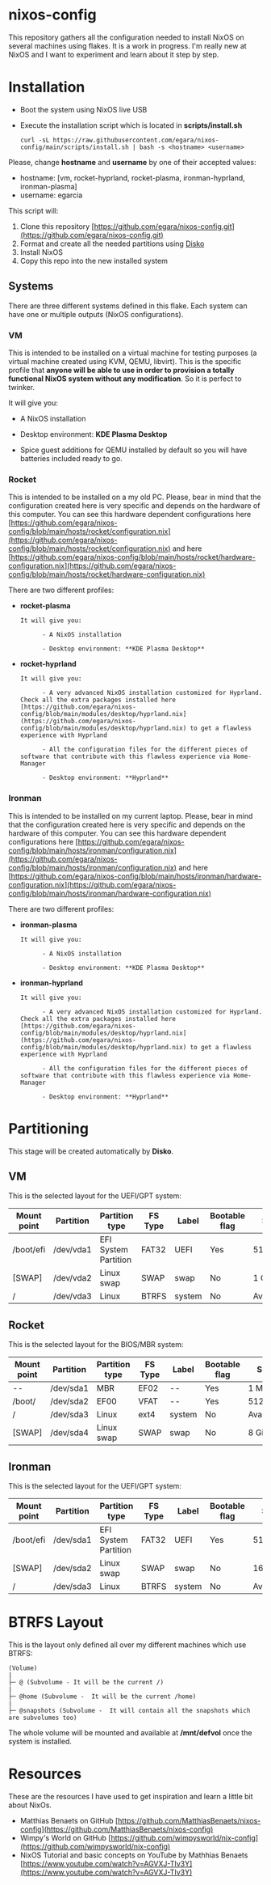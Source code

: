 # nixos-config
This repository gathers all the configuration needed to install NixOS on several machines using flakes. It is a work in progress.
I'm really new at NixOS and I want to experiment and learn about it step by step.

# Installation

- Boot the system using NixOS live USB
- Execute the installation script which is located in **scripts/install.sh**

      curl -sL https://raw.githubusercontent.com/egara/nixos-config/main/scripts/install.sh | bash -s <hostname> <username>
      

Please, change **hostname** and **username** by one of their accepted values:

- hostname: [vm, rocket-hyprland, rocket-plasma, ironman-hyprland, ironman-plasma]
- username: egarcia

This script will:

1. Clone this repository [https://github.com/egara/nixos-config.git](https://github.com/egara/nixos-config.git)
1. Format and create all the needed partitions using [Disko](https://github.com/nix-community/disko)
1. Install NixOS
1. Copy this repo into the new installed system

## Systems

There are three different systems defined in this flake. Each system can have one or multiple outputs (NixOS configurations).

### VM

This is intended to be installed on a virtual machine for testing purposes (a virtual machine created using KVM, QEMU, libvirt). This is the specific profile that **anyone will be able to use in order to provision a totally functional NixOS system without any modification**. So it is perfect to twinker. 

It will give you:

- A NixOS installation

- Desktop environment: **KDE Plasma Desktop**

- Spice guest additions for QEMU installed by default so you will have batteries included ready to go.

### Rocket

This is intended to be installed on a my old PC. Please, bear in mind that the configuration created here is very specific and depends on the hardware of this computer. You can see this hardware dependent configurations here [https://github.com/egara/nixos-config/blob/main/hosts/rocket/configuration.nix](https://github.com/egara/nixos-config/blob/main/hosts/rocket/configuration.nix) and here [https://github.com/egara/nixos-config/blob/main/hosts/rocket/hardware-configuration.nix](https://github.com/egara/nixos-config/blob/main/hosts/rocket/hardware-configuration.nix)

There are two different profiles:

- **rocket-plasma**

      It will give you:

            - A NixOS installation

            - Desktop environment: **KDE Plasma Desktop**

- **rocket-hyprland**

      It will give you:

            - A very advanced NixOS installation customized for Hyprland. Check all the extra packages installed here [https://github.com/egara/nixos-config/blob/main/modules/desktop/hyprland.nix](https://github.com/egara/nixos-config/blob/main/modules/desktop/hyprland.nix) to get a flawless experience with Hyprland

            - All the configuration files for the different pieces of software that contribute with this flawless experience via Home-Manager

            - Desktop environment: **Hyprland**

### Ironman

This is intended to be installed on my current laptop. Please, bear in mind that the configuration created here is very specific and depends on the hardware of this computer. You can see this hardware dependent configurations here [https://github.com/egara/nixos-config/blob/main/hosts/ironman/configuration.nix](https://github.com/egara/nixos-config/blob/main/hosts/ironman/configuration.nix) and here [https://github.com/egara/nixos-config/blob/main/hosts/ironman/hardware-configuration.nix](https://github.com/egara/nixos-config/blob/main/hosts/ironman/hardware-configuration.nix)

There are two different profiles:

- **ironman-plasma**

      It will give you:

            - A NixOS installation

            - Desktop environment: **KDE Plasma Desktop**

- **ironman-hyprland**

      It will give you:

            - A very advanced NixOS installation customized for Hyprland. Check all the extra packages installed here [https://github.com/egara/nixos-config/blob/main/modules/desktop/hyprland.nix](https://github.com/egara/nixos-config/blob/main/modules/desktop/hyprland.nix) to get a flawless experience with Hyprland

            - All the configuration files for the different pieces of software that contribute with this flawless experience via Home-Manager

            - Desktop environment: **Hyprland**

# Partitioning
This stage will be created automatically by **Disko**.

## VM

This is the selected layout for the UEFI/GPT system:

| Mount point | Partition | Partition type      | FS Type | Label | Bootable flag | Size |
|-------------|-----------|---------------------|---------|--------|------|------------|
| /boot/efi   | /dev/vda1 | EFI System Partition| FAT32   | UEFI   | Yes | 512 MiB     |
| [SWAP]      | /dev/vda2 | Linux swap 		  | SWAP    | swap   | No  | 1 GiB     |
| /           | /dev/vda3 | Linux 			  | BTRFS   | system | No  | Available |

## Rocket

This is the selected layout for the BIOS/MBR system:

| Mount point | Partition | Partition type      | FS Type | Label | Bootable flag | Size |
|-------------|-----------|---------------------|---------|--------|------|--------------|
| --          | /dev/sda1 | MBR                 | EF02    | --     | Yes   | 1 MiB       |
| /boot/      | /dev/sda2 | EF00                | VFAT    | --     | Yes   | 512 MiB     |
| /           | /dev/sda3 | Linux               | ext4    | system | No    | Available   |
| [SWAP]      | /dev/sda4 | Linux swap          | SWAP    | swap   | No    | 8 GiB       |

## Ironman

This is the selected layout for the UEFI/GPT system:

| Mount point | Partition | Partition type      | FS Type | Label | Bootable flag | Size |
|-------------|-----------|---------------------|---------|--------|------|-------------|
| /boot/efi   | /dev/sda1 | EFI System Partition| FAT32   | UEFI   | Yes  | 512 MiB     |
| [SWAP]      | /dev/sda2 | Linux swap            | SWAP    | swap   | No  | 16 GiB     |
| /           | /dev/sda3 | Linux                 | BTRFS   | system | No  | Available  |

# BTRFS Layout
This is the layout only defined all over my different machines which use BTRFS:

```
(Volume)
|
├─ @ (Subvolume - It will be the current /)
|
├─ @home (Subvolume -  It will be the current /home)
|
├─ @snapshots (Subvolume -  It will contain all the snapshots which are subvolumes too)
```

The whole volume will be mounted and available at **/mnt/defvol** once the system is installed.

# Resources
These are the resources I have used to get inspiration and learn a little bit about NixOs.

- Matthias Benaets on GitHub [https://github.com/MatthiasBenaets/nixos-config](https://github.com/MatthiasBenaets/nixos-config)
- Wimpy's World on GitHub [https://github.com/wimpysworld/nix-config](https://github.com/wimpysworld/nix-config)
- NixOS Tutorial and basic concepts on YouTube by Mathhias Benaets [https://www.youtube.com/watch?v=AGVXJ-TIv3Y](https://www.youtube.com/watch?v=AGVXJ-TIv3Y)
